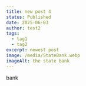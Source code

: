```yaml
---
title: new post 4
status: Published
date: 2025-06-03
author: test2
tags:
  - tag1
  - tag2
excerpt: newest post
image: /media/StateBank.webp
imageAlt: the state bank
---
```

bank